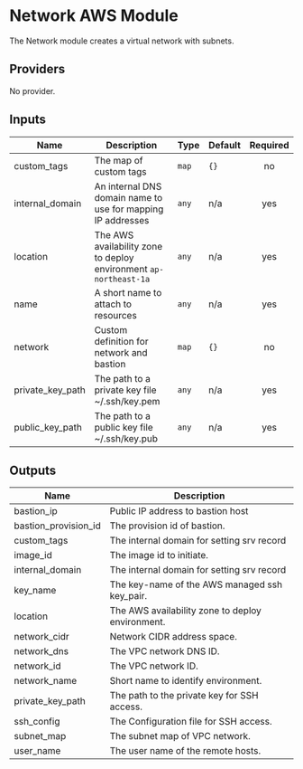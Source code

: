 # Network AWS Module
The Network module creates a virtual network with subnets.

## Providers

No provider.

## Inputs

| Name | Description | Type | Default | Required |
|------|-------------|------|---------|:-----:|
| custom_tags | The map of custom tags | `map` | `{}` | no |
| internal_domain | An internal DNS domain name to use for mapping IP addresses | `any` | n/a | yes |
| location | The AWS availability zone to deploy environment `ap-northeast-1a` | `any` | n/a | yes |
| name | A short name to attach to resources | `any` | n/a | yes |
| network | Custom definition for network and bastion | `map` | `{}` | no |
| private_key_path | The path to a private key file ~/.ssh/key.pem | `any` | n/a | yes |
| public_key_path | The path to a public key file ~/.ssh/key.pub | `any` | n/a | yes |

## Outputs

| Name | Description |
|------|-------------|
| bastion_ip | Public IP address to bastion host |
| bastion_provision_id | The provision id of bastion. |
| custom_tags | The internal domain for setting srv record |
| image_id | The image id to initiate. |
| internal_domain | The internal domain for setting srv record |
| key_name | The key-name of the AWS managed ssh key_pair. |
| location | The AWS availability zone to deploy environment. |
| network_cidr | Network CIDR address space. |
| network_dns | The VPC network DNS ID. |
| network_id | The VPC network ID. |
| network_name | Short name to identify environment. |
| private_key_path | The path to the private key for SSH access. |
| ssh_config | The Configuration file for SSH access. |
| subnet_map | The subnet map of VPC network. |
| user_name | The user name of the remote hosts. |

